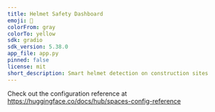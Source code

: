 ```yaml
---
title: Helmet Safety Dashboard
emoji: 🐢
colorFrom: gray
colorTo: yellow
sdk: gradio
sdk_version: 5.38.0
app_file: app.py
pinned: false
license: mit
short_description: Smart helmet detection on construction sites
---
```


Check out the configuration reference at https://huggingface.co/docs/hub/spaces-config-reference
